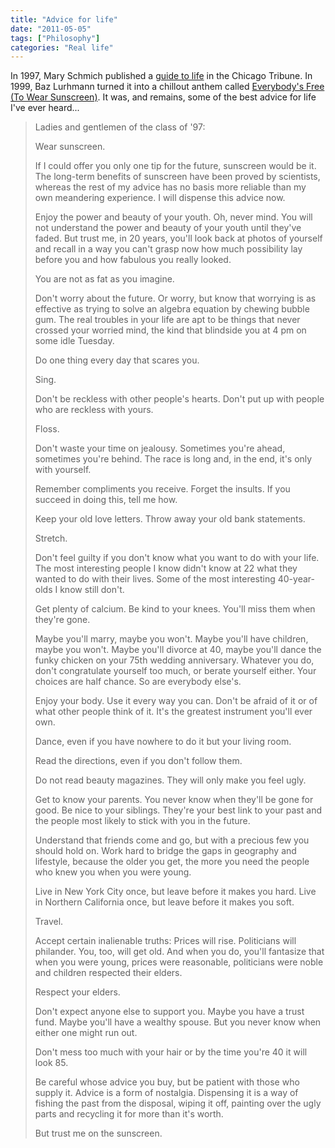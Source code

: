 ```yaml
---
title: "Advice for life"
date: "2011-05-05"
tags: ["Philosophy"]
categories: "Real life"
---
```


In 1997, Mary Schmich published a [guide to life](http://www.chicagotribune.com/news/columnists/chi-schmich-sunscreen-column,0,4054576.column) in the Chicago Tribune. In 1999, Baz Lurhmann turned it into a chillout anthem called [Everybody's Free (To Wear Sunscreen)](http://www.youtube.com/watch?v=sTJ7AzBIJoI). It was, and remains, some of the best advice for life I've ever heard...

> Ladies and gentlemen of the class of '97:
> 
> Wear sunscreen.
> 
> If I could offer you only one tip for the future, sunscreen would be it. The long-term benefits of sunscreen have been proved by scientists, whereas the rest of my advice has no basis more reliable than my own meandering experience. I will dispense this advice now.
> 
> Enjoy the power and beauty of your youth. Oh, never mind. You will not understand the power and beauty of your youth until they've faded. But trust me, in 20 years, you'll look back at photos of yourself and recall in a way you can't grasp now how much possibility lay before you and how fabulous you really looked.
> 
> You are not as fat as you imagine.
> 
> Don't worry about the future. Or worry, but know that worrying is as effective as trying to solve an algebra equation by chewing bubble gum. The real troubles in your life are apt to be things that never crossed your worried mind, the kind that blindside you at 4 pm on some idle Tuesday.
> 
> Do one thing every day that scares you.
> 
> Sing.
> 
> Don't be reckless with other people's hearts. Don't put up with people who are reckless with yours.
> 
> Floss.
> 
> Don't waste your time on jealousy. Sometimes you're ahead, sometimes you're behind. The race is long and, in the end, it's only with yourself.
> 
> Remember compliments you receive. Forget the insults. If you succeed in doing this, tell me how.
> 
> Keep your old love letters. Throw away your old bank statements.
> 
> Stretch.
> 
> Don't feel guilty if you don't know what you want to do with your life. The most interesting people I know didn't know at 22 what they wanted to do with their lives. Some of the most interesting 40-year-olds I know still don't.
> 
> Get plenty of calcium. Be kind to your knees. You'll miss them when they're gone.
> 
> Maybe you'll marry, maybe you won't. Maybe you'll have children, maybe you won't. Maybe you'll divorce at 40, maybe you'll dance the funky chicken on your 75th wedding anniversary. Whatever you do, don't congratulate yourself too much, or berate yourself either. Your choices are half chance. So are everybody else's.
> 
> Enjoy your body. Use it every way you can. Don't be afraid of it or of what other people think of it. It's the greatest instrument you'll ever own.
> 
> Dance, even if you have nowhere to do it but your living room.
> 
> Read the directions, even if you don't follow them.
> 
> Do not read beauty magazines. They will only make you feel ugly.
> 
> Get to know your parents. You never know when they'll be gone for good. Be nice to your siblings. They're your best link to your past and the people most likely to stick with you in the future.
> 
> Understand that friends come and go, but with a precious few you should hold on. Work hard to bridge the gaps in geography and lifestyle, because the older you get, the more you need the people who knew you when you were young.
> 
> Live in New York City once, but leave before it makes you hard. Live in Northern California once, but leave before it makes you soft.
> 
> Travel.
> 
> Accept certain inalienable truths: Prices will rise. Politicians will philander. You, too, will get old. And when you do, you'll fantasize that when you were young, prices were reasonable, politicians were noble and children respected their elders.
> 
> Respect your elders.
> 
> Don't expect anyone else to support you. Maybe you have a trust fund. Maybe you'll have a wealthy spouse. But you never know when either one might run out.
> 
> Don't mess too much with your hair or by the time you're 40 it will look 85.
> 
> Be careful whose advice you buy, but be patient with those who supply it. Advice is a form of nostalgia. Dispensing it is a way of fishing the past from the disposal, wiping it off, painting over the ugly parts and recycling it for more than it's worth.
> 
> But trust me on the sunscreen.
